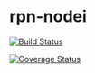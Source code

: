 # rpn-nodei

[![Build Status](https://travis-ci.org/hatboyzero/rpn-node.svg?branch=master)](https://travis-ci.org/hatboyzero/rpn-node)

[![Coverage Status](https://coveralls.io/repos/github/hatboyzero/rpn-node/badge.svg?branch=master)](https://coveralls.io/github/hatboyzero/rpn-node?branch=master)
